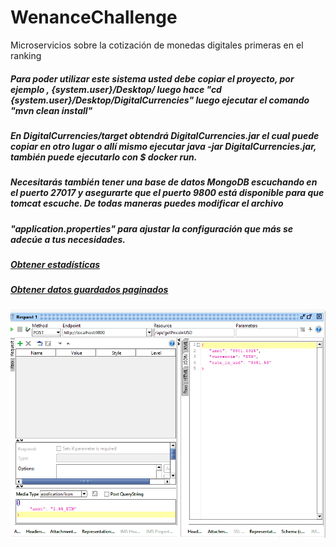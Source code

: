 # WenanceChallenge
Microservicios sobre la cotización de monedas digitales primeras en el ranking

##### Para poder utilizar este sistema usted debe copiar el proyecto, por ejemplo , {system.user}/Desktop/ luego hace "cd  {system.user}/Desktop/DigitalCurrencies" luego ejecutar el comando "mvn clean install" 
##### En DigitalCurrencies/target obtendrá DigitalCurrencies.jar el cual puede copiar en otro lugar o allí mismo ejecutar java -jar DigitalCurrencies.jar, también puede ejecutarlo con $ docker run.


##### Necesitarás también tener una base de datos MongoDB escuchando en el puerto 27017 y asegurarte que el puerto 9800 está disponible para que tomcat escuche. De todas maneras puedes modificar el archivo
##### "application.properties" para ajustar la configuración que más se adecúe a tus necesidades.

##### [Obtener estadísticas](http://localhost:9800/api/getStatistics/01-09-2021.10:46:40/to/07-09-2021.18:48:40/BTC)

##### [Obtener datos guardados paginados](http://localhost:9800/api/getPrices/10?currencie=ETH&from=03-09-2021.00:26:00&to=06-09-2021.15:00:00)

![Alt text](src/main/resources/postConvertToUsd.PNG?raw=true "Optional Title")
